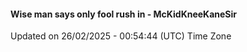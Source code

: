 #### Wise man says only fool rush in - McKidKneeKaneSir
Updated on 26/02/2025 - 00:54:44 (UTC) Time Zone
